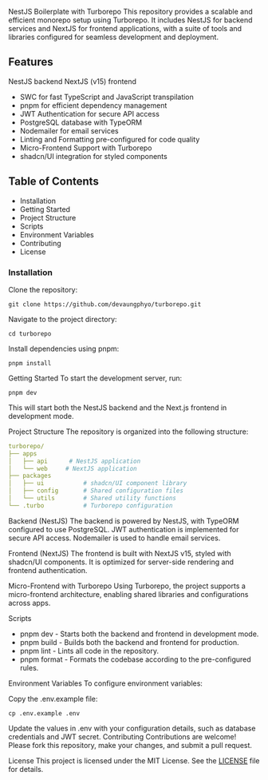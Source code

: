 NestJS Boilerplate with Turborepo
This repository provides a scalable and efficient monorepo setup using Turborepo. It includes NestJS for backend services and NextJS for frontend applications, with a suite of tools and libraries configured for seamless development and deployment.

## **Features**

NestJS backend
NextJS (v15) frontend

- SWC for fast TypeScript and JavaScript transpilation
- pnpm for efficient dependency management
- JWT Authentication for secure API access
- PostgreSQL database with TypeORM
- Nodemailer for email services
- Linting and Formatting pre-configured for code quality
- Micro-Frontend Support with Turborepo
- shadcn/UI integration for styled components

## **Table of Contents**

- Installation
- Getting Started
- Project Structure
- Scripts
- Environment Variables
- Contributing
- License

### **Installation**

Clone the repository:

```shell
git clone https://github.com/devaungphyo/turborepo.git
```

Navigate to the project directory:

```shell
cd turborepo
```

Install dependencies using pnpm:

```shell
pnpm install
```

Getting Started
To start the development server, run:

```shell
pnpm dev
```

This will start both the NestJS backend and the Next.js frontend in development mode.

Project Structure
The repository is organized into the following structure:

```yaml
turborepo/
├── apps
│   ├── api      # NestJS application
│   └── web     # NextJS application
├── packages
│   ├── ui           # shadcn/UI component library
│   ├── config       # Shared configuration files
│   └── utils        # Shared utility functions
└── .turbo           # Turborepo configuration
```

Backend (NestJS)
The backend is powered by NestJS, with TypeORM configured to use PostgreSQL. JWT authentication is implemented for secure API access. Nodemailer is used to handle email services.

Frontend (NextJS)
The frontend is built with NextJS v15, styled with shadcn/UI components. It is optimized for server-side rendering and frontend authentication.

Micro-Frontend with Turborepo
Using Turborepo, the project supports a micro-frontend architecture, enabling shared libraries and configurations across apps.

Scripts

- pnpm dev - Starts both the backend and frontend in development mode.
- pnpm build - Builds both the backend and frontend for production.
- pnpm lint - Lints all code in the repository.
- pnpm format - Formats the codebase according to the pre-configured rules.

Environment Variables
To configure environment variables:

Copy the .env.example file:

```shell
cp .env.example .env
```

Update the values in .env with your configuration details, such as database credentials and JWT secret.
Contributing
Contributions are welcome! Please fork this repository, make your changes, and submit a pull request.

License
This project is licensed under the MIT License. See the [LICENSE](LICENSE) file for details.
